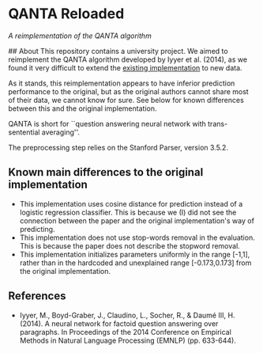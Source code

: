 # QANTA Reloaded
*A reimplementation of the QANTA algorithm*

## About
This repository contains a university project. We aimed to reimplement the QANTA algorithm developed by Iyyer et al. (2014), as we found it very difficult to extend the [existing implementation](https://www.cs.umd.edu/~miyyer/qblearn/) to new data.

As it stands, this reimplementation appears to have inferior prediction performance to the original, but as the original authors cannot share most of their data, we cannot know for sure. See below for known differences between this and the original implementation.

QANTA is short for ``question answering neural network with trans-sentential averaging''.

The preprocessing step relies on the Stanford Parser, version 3.5.2.

## Known main differences to the original implementation
- This implementation uses cosine distance for prediction instead of a logistic regression classifier. This is because we (I) did not see the connection between the paper and the original implementation's way of predicting.
- This implementation does not use stop-words removal in the evaluation. This is because the paper does not describe the stopword removal.
- This implementation initializes parameters uniformly in the range [-1,1], rather than in the hardcoded and unexplained range [-0.173,0.173] from the original implementation.


## References
- Iyyer, M., Boyd-Graber, J., Claudino, L., Socher, R., & Daumé III, H. (2014). A neural network for factoid question answering over paragraphs. In Proceedings of the 2014 Conference on Empirical Methods in Natural Language Processing (EMNLP) (pp. 633-644).
